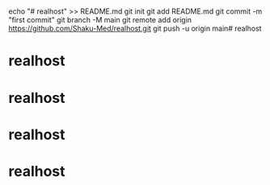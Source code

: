 # 
echo "# realhost" >> README.md
git init
git add README.md
git commit -m "first commit"
git branch -M main
git remote add origin https://github.com/Shaku-Med/realhost.git
git push -u origin main# realhost
# realhost
# realhost
# realhost
# realhost
